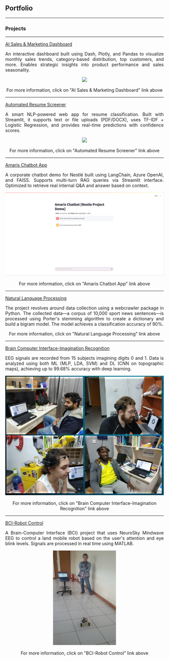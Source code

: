 ## Portfolio

---

### Projects


---

[AI Sales & Marketing Dashboard](https://github.com/Melvin555/ai-dashboard-sales-marketing)
<p align="justify">
    An interactive dashboard built using Dash, Plotly, and Pandas to visualize monthly sales trends, category-based distribution, top customers, and more. Enables strategic insights into product performance and sales seasonality.
</p>
<p align="center">
    <img src="https://raw.githubusercontent.com/Melvin555/ai-dashboard-sales-marketing/main/figure/dashboard_figure.png" width="600">
</p>
<p align="center">
    For more information, click on "AI Sales & Marketing Dashboard" link above
</p>

---

[Automated Resume Screener](https://github.com/Melvin555/automated-resume-screener)
<p align="justify">
    A smart NLP-powered web app for resume classification. Built with Streamlit, it supports text or file uploads (PDF/DOCX), uses TF-IDF + Logistic Regression, and provides real-time predictions with confidence scores.
</p>
<p align="center">
    <img src="https://raw.githubusercontent.com/Melvin555/automated-resume-screener/main/figure/prediction_ui.png" width="600">
</p>
<p align="center">
    For more information, click on "Automated Resume Screener" link above
</p>

---

[Amaris Chatbot App](https://github.com/Melvin555/melvin-proto-chatbotapp)
<p align="justify">
    A corporate chatbot demo for Nestlé built using LangChain, Azure OpenAI, and FAISS. Supports multi-turn RAG queries via Streamlit interface. Optimized to retrieve real internal Q&A and answer based on context.
</p>
<p align="center">
    <img src="https://raw.githubusercontent.com/Melvin555/melvin-proto-chatbotapp/main/figure/webchat_ui.png" width="600">
</p>
<p align="center">
    For more information, click on "Amaris Chatbot App" link above
</p>

---

[Natural Language Processing](/NLP)
<p align="justify">
    The project revolves around data collection using a webcrawler package in Python. The collected data—a corpus of 10,000 sport news sentences—is processed using Porter's stemming algorithm to create a dictionary and build a bigram model. The model achieves a classification accuracy of 90%.
</p>
<p align="center">
    For more information, click on "Natural Language Processing" link above
</p>

---

[Brain Computer Interface-Imagination Recognition](/BCI-Imagination)
<p align="justify">
    EEG signals are recorded from 15 subjects imagining digits 0 and 1. Data is analyzed using both ML (MLP, LDA, SVM) and DL (CNN on topographic maps), achieving up to 99.68% accuracy with deep learning.
</p>
<p align="center">
    <img src="images/BCI-Imagination.jpg?raw=true">
</p>
<p align="center">
    For more information, click on "Brain Computer Interface-Imagination Recognition" link above
</p>

---

[BCI-Robot Control](/BCI-RobotControl)
<p align="justify">
    A Brain-Computer Interface (BCI) project that uses NeuroSky Mindwave EEG to control a land mobile robot based on the user's attention and eye blink levels. Signals are processed in real time using MATLAB.
</p>
<p align="center">
    <img src="images/218405.jpg?raw=true" height="300" width="200">
</p>
<p align="center">
    For more information, click on "BCI-Robot Control" link above
</p>
